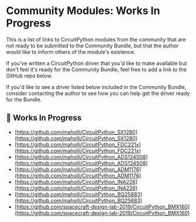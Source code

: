 # Community Modules: Works In Progress

This is a list of links to CircuitPython modules from the community
that are not ready to be submitted to the Community Bundle, but that
the author would like to inform others of the module's existence.

If you've written a CircuitPython driver that you'd like to make
available but don't feel it's ready for the Community Bundle, feel
free to add a link to the GitHub repo below. 

If you'd like to see a driver listed below included in the 
Community Bundle, consider contacting the author to see how you can
help get the driver ready for the Bundle.


## 🚧 Works In Progress

* [https://github.com/maholli/CircuitPython_SX1280](https://github.com/maholli/CircuitPython_SX1280)
* [https://github.com/maholli/CircuitPython_FDC221x](https://github.com/maholli/CircuitPython_FDC221x)
* [https://github.com/maholli/CircuitPython_ADS124S08](https://github.com/maholli/CircuitPython_ADS124S08)
* [https://github.com/maholli/CircuitPython_ADM1176](https://github.com/maholli/CircuitPython_ADM1176)
* [https://github.com/maholli/CircuitPython_INA226](https://github.com/maholli/CircuitPython_INA226)
* [https://github.com/maholli/CircuitPython_BQ25883](https://github.com/maholli/CircuitPython_BQ25883)
* [https://github.com/spacecraft-design-lab-2019/CircuitPython_BMX160](https://github.com/spacecraft-design-lab-2019/CircuitPython_BMX160)
